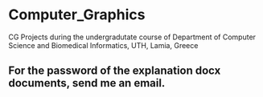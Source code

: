 # Computer_Graphics
CG Projects during the undergradutate course of Department of Computer Science and Biomedical Informatics, UTH, Lamia, Greece
## For the password of the explanation docx documents, send me an email.
